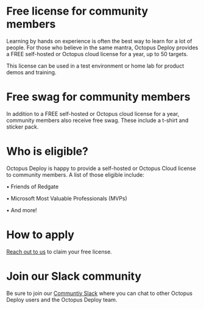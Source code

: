 
# Free license for community members
Learning by hands on experience is often the best way to learn for a lot of people.  For those who believe in the same mantra, Octopus Deploy provides a FREE self-hosted or Octopus cloud license for a year, up to 50 targets. 

This license can be used in a test environment or home lab for product demos and training. 

# Free swag for community members
In addition to a FREE self-hosted or Octopus cloud license for a year, community members also receive free swag. These include a t-shirt and sticker pack. 

# Who is eligible?
Octopus Deploy is happy to provide a self-hosted or Octopus Cloud license to community members. A list of those eligible include:

•          Friends of Redgate

•          Microsoft Most Valuable Professionals (MVPs)

•          And more!

# How to apply

[Reach out to us](mailto:mvp@octopus.com) to claim your free license. 

# Join our Slack community

Be sure to join our [Communtiy Slack](https://octopus.com/slack) where you can chat to other Octopus Deploy users and the Octopus Deploy team. 
